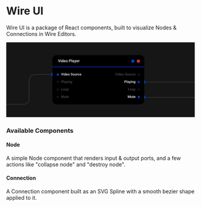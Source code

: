 # Wire UI

Wire UI is a package of React components, built to visualize Nodes & Connections in Wire Editors.

![Wire](https://github.com/qumode/qumode-visualizer/blob/master/visual.png)

### Available Components

#### Node

A simple Node component that renders input & output ports, and a few actions like "collapse node" and "destroy node".

#### Connection

A Connection component built as an SVG Spline with a smooth bezier shape applied to it.
